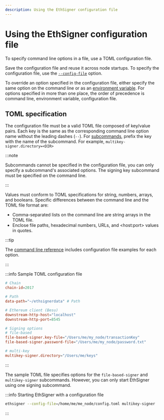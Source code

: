 ```yaml
---
description: Using the EthSigner configuration file
---
```


# Using the EthSigner configuration file

To specify command line options in a file, use a TOML configuration file.

Save the configuration file and reuse it across node startups. To specify the configuration file, use the [`--config-file`](../Reference/CLI/CLI-Syntax.md#config-file) option.

To override an option specified in the configuration file, either specify the same option on the command line or as an [environment variable](../Reference/CLI/CLI-Syntax.md#environment-variables). For options specified in more than one place, the order of precedence is command line, environment variable, configuration file.

## TOML specification

The configuration file must be a valid TOML file composed of key/value pairs. Each key is the same as the corresponding command line option name without the leading dashes (`--`). For [subcommands], prefix the key with the name of the subcommand. For example, `multikey-signer.directory=<DIR>`

:::note

Subcommands cannot be specified in the configuration file, you can only specify a subcommand's associated options. The signing key subcommand must be specified on the command line.

:::

Values must conform to TOML specifications for string, numbers, arrays, and booleans. Specific differences between the command line and the TOML file format are:

- Comma-separated lists on the command line are string arrays in the TOML file.
- Enclose file paths, hexadecimal numbers, URLs, and &lt;host:port> values in quotes.

:::tip

The [command line reference](../Reference/CLI/CLI-Syntax.md) includes configuration file examples for each option.

:::

:::info Sample TOML configuration file

```toml
# Chain
chain-id=2017

# Path
data-path="~/ethsignerdata" # Path

# Ethereum client (Besu)
downstream-http-host="localhost"
downstream-http-port=8545

# Signing options
# file-based
file-based-signer.key-file="/Users/me/my_node/transactionKey"
file-based-signer.password-file="/Users/me/my_node/password.txt"

# multi-key
multikey-signer.directory="/Users/me/keys"
```

:::

The sample TOML file specifies options for the `file-based-signer` and `multikey-signer` subcommands. However, you can only start EthSigner using one signing subcommand.

:::info Starting EthSigner with a configuration file

```bash
ethsigner --config-file=/home/me/me_node/config.toml multikey-signer
```

:::

<!-- links -->

[subcommands]: ../Reference/CLI/CLI-Subcommands.md
